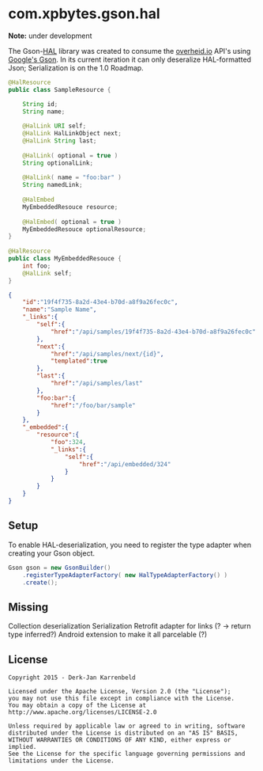 # com.xpbytes.gson.hal
**Note:** under development

The Gson-[HAL](http://stateless.co/hal_specification.html) library was created to consume the [overheid.io](https://overheid.io) API's using [Google's Gson](https://github.com/google/gson). In its current iteration it can only deseralize HAL-formatted Json; Serialization is on the 1.0 Roadmap.

````Java
@HalResource
public class SampleResource {

    String id;
    String name;
    
    @HalLink URI self;
    @HalLink HalLinkObject next;
    @HalLink String last;
    
    @HalLink( optional = true )  
    String optionalLink;
    
    @HalLink( name = "foo:bar" ) 
    String namedLink;
    
    @HalEmbed
    MyEmbeddedResouce resource;
    
    @HalEmbed( optional = true )
    MyEmbeddedResouce optionalResource;
}
  
@HalResource  
public class MyEmbeddedResouce {
    int foo;
    @HalLink self;
}
````
    
````Json
{
    "id":"19f4f735-8a2d-43e4-b70d-a8f9a26fec0c",
    "name":"Sample Name",
    "_links":{
        "self":{
            "href":"/api/samples/19f4f735-8a2d-43e4-b70d-a8f9a26fec0c"
        },
        "next":{
            "href":"/api/samples/next/{id}",
            "templated":true
        },
        "last":{
            "href":"/api/samples/last"
        },
        "foo:bar":{
            "href":"/foo/bar/sample"
        }
    },
    "_embedded":{
        "resource":{
            "foo":324,
            "_links":{
                "self":{
                    "href":"/api/embedded/324"
                }
            }
        }
    }
}
````
## Setup
To enable HAL-deserialization, you need to register the type adapter when creating your Gson object.

````Java
Gson gson = new GsonBuilder()
    .registerTypeAdapterFactory( new HalTypeAdapterFactory() )
    .create();
````

## Missing
Collection deserialization
Serialization
Retrofit adapter for links (? -> return type inferred?)
Android extension to make it all parcelable (?)

## License
    Copyright 2015 - Derk-Jan Karrenbeld
    
    Licensed under the Apache License, Version 2.0 (the "License");
    you may not use this file except in compliance with the License.
    You may obtain a copy of the License at http://www.apache.org/licenses/LICENSE-2.0
    
    Unless required by applicable law or agreed to in writing, software
    distributed under the License is distributed on an "AS IS" BASIS,
    WITHOUT WARRANTIES OR CONDITIONS OF ANY KIND, either express or implied.
    See the License for the specific language governing permissions and
    limitations under the License.
            
    
    

